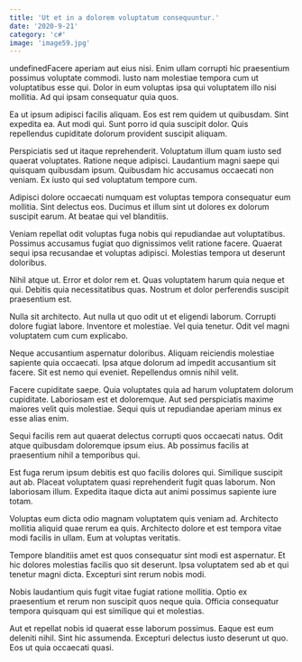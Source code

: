```yaml
---
title: 'Ut et in a dolorem voluptatum consequuntur.'
date: '2020-9-21'
category: 'c#'
image: 'image59.jpg'
---
```


undefinedFacere aperiam aut eius nisi. Enim ullam corrupti hic praesentium possimus voluptate commodi. Iusto nam molestiae tempora cum ut voluptatibus esse qui. Dolor in eum voluptas ipsa qui voluptatem illo nisi mollitia. Ad qui ipsam consequatur quia quos.
 Ea ut ipsum adipisci facilis aliquam. Eos est rem quidem ut quibusdam. Sint expedita ea. Aut modi qui. Sunt porro id quia suscipit dolor. Quis repellendus cupiditate dolorum provident suscipit aliquam.
 Perspiciatis sed ut itaque reprehenderit. Voluptatum illum quam iusto sed quaerat voluptates. Ratione neque adipisci. Laudantium magni saepe qui quisquam quibusdam ipsum. Quibusdam hic accusamus occaecati non veniam. Ex iusto qui sed voluptatum tempore cum.

Adipisci dolore occaecati numquam est voluptas tempora consequatur eum mollitia. Sint delectus eos. Ducimus et illum sint ut dolores ex dolorum suscipit earum. At beatae qui vel blanditiis.
 Veniam repellat odit voluptas fuga nobis qui repudiandae aut voluptatibus. Possimus accusamus fugiat quo dignissimos velit ratione facere. Quaerat sequi ipsa recusandae et voluptas adipisci. Molestias tempora ut deserunt doloribus.
 Nihil atque ut. Error et dolor rem et. Quas voluptatem harum quia neque et qui. Debitis quia necessitatibus quas. Nostrum et dolor perferendis suscipit praesentium est.

Nulla sit architecto. Aut nulla ut quo odit ut et eligendi laborum. Corrupti dolore fugiat labore. Inventore et molestiae. Vel quia tenetur. Odit vel magni voluptatem cum cum explicabo.
 Neque accusantium aspernatur doloribus. Aliquam reiciendis molestiae sapiente quia occaecati. Ipsa atque dolorum ad impedit accusantium sit facere. Sit est nemo qui eveniet. Repellendus omnis nihil velit.
 Facere cupiditate saepe. Quia voluptates quia ad harum voluptatem dolorum cupiditate. Laboriosam est et doloremque. Aut sed perspiciatis maxime maiores velit quis molestiae. Sequi quis ut repudiandae aperiam minus ex esse alias enim.

Sequi facilis rem aut quaerat delectus corrupti quos occaecati natus. Odit atque quibusdam doloremque ipsum eius. Ab possimus facilis at praesentium nihil a temporibus qui.
 Est fuga rerum ipsum debitis est quo facilis dolores qui. Similique suscipit aut ab. Placeat voluptatem quasi reprehenderit fugit quas laborum. Non laboriosam illum. Expedita itaque dicta aut animi possimus sapiente iure totam.
 Voluptas eum dicta odio magnam voluptatem quis veniam ad. Architecto mollitia aliquid quae rerum ea quis. Architecto dolore et est tempora vitae modi facilis in ullam. Eum at voluptas veritatis.

Tempore blanditiis amet est quos consequatur sint modi est aspernatur. Et hic dolores molestias facilis quo sit deserunt. Ipsa voluptatem sed ab et qui tenetur magni dicta. Excepturi sint rerum nobis modi.
 Nobis laudantium quis fugit vitae fugiat ratione mollitia. Optio ex praesentium et rerum non suscipit quos neque quia. Officia consequatur tempora quisquam qui est similique qui et molestias.
 Aut et repellat nobis id quaerat esse laborum possimus. Eaque est eum deleniti nihil. Sint hic assumenda. Excepturi delectus iusto deserunt ut quo. Eos ut quia occaecati quasi.


